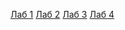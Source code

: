[Лаб 1](1111/index.html)
[Лаб 2](2/index.html)
[Лаб 3](INIS_lab_3/lab3.html)
[Лаб 4](INIS_lab_4/lab4.html)

